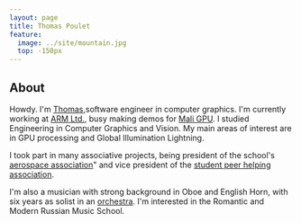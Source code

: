 ```yaml
---
layout: page
title: Thomas Poulet
feature:
  image: ../site/mountain.jpg
  top: -150px
---
```

## About

Howdy. I'm [Thomas](https://careers.stackoverflow.com/LordNazdar),software engineer in computer graphics. I'm currently working at [ARM Ltd.](https://www.arm.com/), busy making demos for [Mali GPU](http://malideveloper.arm.com/). I studied Engineering in Computer Graphics and Vision. My main areas of interest are in GPU processing and Global Illumination Lightning.

I took part in many associative projects, being president of the school's [aerospace association](http://aero.assos.efrei.fr/)" and vice president of the [student peer helping association](http://entraide.assos.efrei.fr/).

I'm also a musician with strong background in Oboe and English Horn, with six years as solist in an [orchestra](http://www.odhy.fr/). I'm interested in the Romantic and Modern Russian Music School.